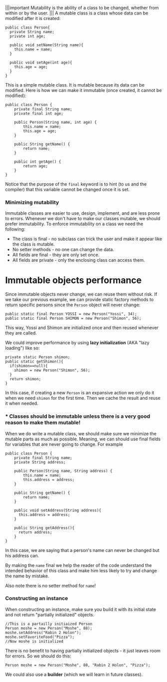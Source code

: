 |||important
Mutability is the ability of a class to be changed, whether from within or by the user.
|||
A mutable class is a class whose data can be modified after it is created:
```
public class Person{
  private String name;
  private int age;

  public void setName(String name){
    this.name = name;
  }

  public void setAge(int age){
    this.age = age;
  }
}
```
This is a simple mutable class.
It is mutable because its data can be modified.
Here is how we can make it immutable (once created, it cannot be modified):
```
public class Person {
    private final String name;
    private final int age;

    public Person(String name, int age) {
        this.name = name;
        this.age = age;
    }

    public String getName() {
        return name;
    }

    public int getAge() {
        return age;
    }
}
```
Notice that the purpose of the `final` keyword is to hint (to us and the compiler) that this variable cannot be changed once it is set.

### Minimizing mutability
Immutable classes are easier to use, design, implement, and are less prone to errors.
Whenever we don't have to make our classes mutable, we should prefer immutability.
To enforce immutability on a class we need the following:
- The class is final - no subclass can trick the user and make it appear like the class is mutable.
- No setter methods - no one can change the data.
- All fields are final - they are only set once.
- All fields are private - only the enclosing class can access them.

# Immutable objects performance
Since immutable objects never change, we can reuse them without risk.
If we take our previous example, we can provide static factory methods to return specific persons since the `Person` object will never change:
```
public static final Person YOSSI = new Person("Yossi", 34);
public static final Person SHIMON = new Person("Shimon", 56);
```

This way, Yossi and Shimon are initialized once and then reused whenever they are called.

We could improve performance by using <b>lazy initialization</b> (AKA "lazy loading") like so:
```
private static Person shimon;
public static getShimon(){
  if(shimon==null){
    shimon = new Person("Shimon", 56);
  }
  return shimon;
} 
```

In this case, if creating a new `Person` is an expansive action we only do it when we need `shimon` for the first time.
Then we cache the result and reuse it when needed.


### * Classes should be immutable unless there is a very good reason to make them mutable!

When we do write a mutable class, we should make sure we minimize the mutable parts as much as possible. Meaning, we can should use final fields for variables that are never going to change.
For example
```
public class Person {
    private final String name;
    private String address;

    public Person(String name, String address) {
        this.name = name;
        this.address = address;
    }

    public String getName() {
        return name;
    }

    public void setAddress(String address){
      this.address = address; 
    }

    public String getAddress(){
      return address;
    }
}
```

In this case, we are saying that a person's name can never be changed but his address can.

By making the `name` final we help the reader of the code understand the intended behavior of this class and make him less likely to try and change the name by mistake.

Also note there is no setter method for `name`!

### Constructing an instance
When constructing an instance, make sure you build it with its initial state and not return "partially initialized" objects.
```
//This is a partailly initiaized Person
Person moshe = new Person("Moshe", 88);
moshe.setAddress("Rabin 2 Holon");
moshe.setFavoriteFood("Pizza");
//Now moshe is initialized
```
There is no benefit to having partially initialized objects - it just leaves room for errors.
So we should do this:
```
Person moshe = new Person("Moshe", 88, "Rabin 2 Holon", "Pizza");
```
We could also use a **builder** (which we will learn in future classes).
